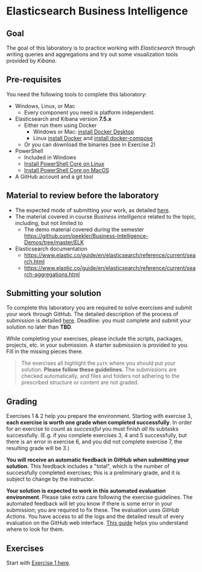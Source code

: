 # Elasticsearch Business Intelligence

## Goal

The goal of this laboratory is to practice working with _Elasticsearch_ through writing queries and aggregations and try out some visualization tools provided by _Kibana_.

## Pre-requisites

You need the following tools to complete this laboratory:

- Windows, Linux, or Mac
  - Every component you need is platform independent.
- Elasticsearch and Kibana version **7.5.x**
  - Either run them using Docker
    - Windows or Mac: [install Docker Desktop](https://www.docker.com/products/docker-desktop)
    - Linux [install Docker](https://docs.docker.com/install/linux/docker-ce/ubuntu/) and [install docker-compose](https://docs.docker.com/compose/install/)
  - Or you can download the binaries (see in Exercise 2)
- PowerShell
  - Included in Windows
  - [Install PowerShell Core on Linux](https://docs.microsoft.com/en-us/powershell/scripting/install/installing-powershell-core-on-linux)
  - [Install PowerShell Core on MacOS](https://docs.microsoft.com/en-us/powershell/scripting/install/installing-powershell-core-on-macos)
- A GitHub account and a git tool

## Material to review before the laboratory

- The expected mode of submitting your work, as detailed [here](GitHub-usage.md).
- The material covered in course _Business intelligence_ related to the topic, including, but not limited to
  - The demo material covered during the semester <https://github.com/peekler/Business-Intelligence-Demos/tree/master/ELK>
- Elasticsearch documentation
  - <https://www.elastic.co/guide/en/elasticsearch/reference/current/search.html>
  - <https://www.elastic.co/guide/en/elasticsearch/reference/current/search-aggregations.html>

## Submitting your solution

To complete this laboratory you are required to solve exercises and submit your work through GitHub. The detailed description of the process of submission is detailed [here](GitHub-usage.md). Deadline: you must complete and submit your solution no later than **TBD**.

While completing your exercises, please include the scripts, packages, projects, etc. in your submission. A starter submission is provided to you. Fill in the missing pieces there.

> The exercises all highlight the `path` where you should put your solution. **Please follow these guidelines.** The submissions are checked automatically, and files and folders not adhering to the prescribed structure or content are not graded.

## Grading

Exercises 1 & 2 help you prepare the environment. Starting with exercise 3, **each exercise is worth one grade when completed successfully**. In order for an exercise to count as _successful_ you must finish _all_ its subtasks successfully. (E.g. if you complete exercises 3, 4 and 5 successfully, but there is an error in exercise 6, and you did not complete exercise 7, the resulting grade will be 3.)

**You will receive an automatic feedback in GitHub when submitting your solution.** This feedback includes a "total", which is the number of successfully completed exercises; this is a preliminary grade, and it is subject to change by the instructor.

**Your solution is expected to work in this automated evaluation environment**. Please take extra care following the exercise guidelines. The automated feedback will let you know if there is some error in your submission; you are required to fix these. The evaluation uses _GitHub Actions_. You have access to all the logs and the detailed result of every evaluation on the GitHub web interface. [This guide](GitHub-Actions-usage.md) helps you understand where to look for them.

## Exercises

Start with [Exercise 1 here](exercise1.md).
